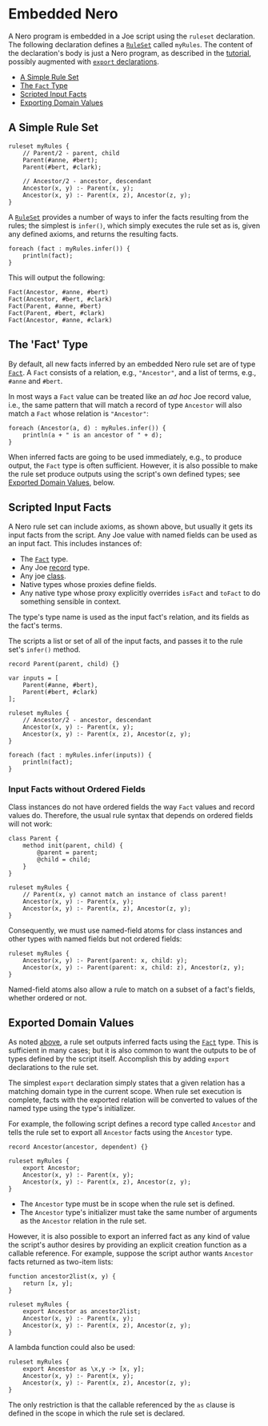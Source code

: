 # Embedded Nero

A Nero program is embedded in a Joe script using the `ruleset` 
declaration.  The following declaration defines a
[`RuleSet`](../library/type.joe.RuleSet.md)
called `myRules`. The content of the declaration's body is just a
Nero program, as described in the [tutorial](nero_tutorial.md),
possibly augmented with 
[`export` declarations](#exported-outputs).

- [A Simple Rule Set](#a-simple-rule-set)
- [The `Fact` Type](#the-fact-type)
- [Scripted Input Facts](#scripted-input-facts)
- [Exporting Domain Values](#exporting-domain-values)

## A Simple Rule Set

```joe
ruleset myRules {
    // Parent/2 - parent, child
    Parent(#anne, #bert);
    Parent(#bert, #clark);

    // Ancestor/2 - ancestor, descendant
    Ancestor(x, y) :- Parent(x, y);
    Ancestor(x, y) :- Parent(x, z), Ancestor(z, y);
}
```

A [`RuleSet`](../library/type.joe.RuleSet.md) provides a number of
ways to infer the facts resulting from the rules; the simplest is
`infer()`, which simply executes the rule set as is, given any
defined axioms, and returns the resulting facts.

```joe
foreach (fact : myRules.infer()) {
    println(fact);
}
```

This will output the following:

```
Fact(Ancestor, #anne, #bert)
Fact(Ancestor, #bert, #clark)
Fact(Parent, #anne, #bert)
Fact(Parent, #bert, #clark)
Fact(Ancestor, #anne, #clark)
```

## The 'Fact' Type

By default, all new facts inferred by an embedded Nero rule set are of 
type [`Fact`](../library/type.joe.Fact.md).  A `Fact` consists of a 
relation, e.g., `"Ancestor"`, and a list of terms, e.g., `#anne` and 
`#bert`. 

In most ways a `Fact` value can be treated like an 
_ad hoc_ Joe record value, i.e., the same pattern that will match a record of
type `Ancestor` will also match a `Fact` whose relation is `"Ancestor"`:

```joe
foreach (Ancestor(a, d) : myRules.infer()) {
    println(a + " is an ancestor of " + d);
}
```

When inferred facts are going to be used immediately, e.g., to produce
output, the `Fact` type is often sufficient.  However, it is also possible
to make the rule set produce outputs using the script's own defined
types; see [Exported Domain Values](#exported-domain-values), below.

## Scripted Input Facts

A Nero rule set can include axioms, as shown above, but usually it gets its
input facts from the script.  Any Joe value with named fields can be used
as an input fact.  This includes instances of:

- The [`Fact`](../library/type.joe.Fact.md) type.
- Any Joe [record](../records.md) type.
- Any joe [class](../classes.md).
- Native types whose proxies define fields.
- Any native type whose proxy explicitly overrides `isFact` and `toFact` to
  do something sensible in context.

The type's type name is used as the input fact's relation, and its 
fields as the fact's terms.

The scripts a list or set of all of the input facts, and passes it
to the rule set's `infer()` method.

```joe
record Parent(parent, child) {}

var inputs = [
    Parent(#anne, #bert),
    Parent(#bert, #clark)
];

ruleset myRules {
    // Ancestor/2 - ancestor, descendant
    Ancestor(x, y) :- Parent(x, y);
    Ancestor(x, y) :- Parent(x, z), Ancestor(z, y);
}

foreach (fact : myRules.infer(inputs)) {
    println(fact);
}
```

### Input Facts without Ordered Fields

Class instances do not have ordered fields the way `Fact` values and record
values do. Therefore, the usual rule syntax that depends on
ordered fields will not work:

```joe
class Parent {
    method init(parent, child) {
        @parent = parent;
        @child = child;
    }
}

ruleset myRules {
    // Parent(x, y) cannot match an instance of class parent!
    Ancestor(x, y) :- Parent(x, y);
    Ancestor(x, y) :- Parent(x, z), Ancestor(z, y);
}
```

Consequently, we must use named-field atoms for class instances
and other types with named fields but not ordered fields:


```joe
ruleset myRules {
    Ancestor(x, y) :- Parent(parent: x, child: y);
    Ancestor(x, y) :- Parent(parent: x, child: z), Ancestor(z, y);
}
```

Named-field atoms also allow a rule to match on a subset of a fact's
fields, whether ordered or not.

## Exported Domain Values

As noted [above](#the-fact-type), a rule set outputs inferred facts
using the [`Fact`](../library/type.joe.Fact.md) type.  This is sufficient
in many cases; but it is also common to want the outputs to be of types
defined by the script itself.  Accomplish this by adding `export` 
declarations to the rule set.

The simplest `export` declaration simply states that a given relation
has a matching domain type in the current scope. When rule set execution
is complete, facts with the exported relation will be converted to 
values of the named type using the type's initializer.

For example, the following script defines a record type called
`Ancestor` and tells the rule set to export all `Ancestor` facts using
the `Ancestor` type.

```joe
record Ancestor(ancestor, dependent) {}

ruleset myRules {
    export Ancestor;
    Ancestor(x, y) :- Parent(x, y);
    Ancestor(x, y) :- Parent(x, z), Ancestor(z, y);
}
```

- The `Ancestor` type must be in scope when the rule set is defined.
- The `Ancestor` type's initializer must take the same number of arguments
  as the `Ancestor` relation in the rule set.

However, it is also possible to export an inferred fact as any kind of
value the script's author desires by providing an explicit creation 
function as a callable reference.  For example, suppose the script
author wants `Ancestor` facts returned as two-item lists:

```joe
function ancestor2list(x, y) {
    return [x, y];
}

ruleset myRules {
    export Ancestor as ancestor2list;
    Ancestor(x, y) :- Parent(x, y);
    Ancestor(x, y) :- Parent(x, z), Ancestor(z, y);
}
```

A lambda function could also be used:

```joe
ruleset myRules {
    export Ancestor as \x,y -> [x, y];
    Ancestor(x, y) :- Parent(x, y);
    Ancestor(x, y) :- Parent(x, z), Ancestor(z, y);
}
```

The only restriction is that the callable referenced by the `as` clause
is defined in the scope in which the rule set is declared.


